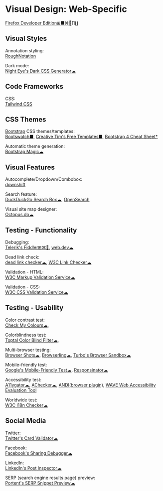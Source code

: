 # Visual Design: Web-Specific

[Firefox Developer Edition⊞■⌘🐧∏∐](https://www.mozilla.org/en-US/firefox/developer/)

## Visual Styles

Annotation styling:  
[RoughNotation](https://roughnotation.com/)

Dark mode:  
[Night Eye's Dark CSS Generator☁](https://nighteye.app/dark-css-generator/)

## Code Frameworks

CSS:  
[Tailwind CSS](https://tailwindcss.com/)

## CSS Themes

[Bootstrap](https://getbootstrap.com/) CSS themes/templates:  
[Bootswatch■](https://bootswatch.com/),
[Creative Tim's Free Templates■](https://www.creative-tim.com/templates/free),
[Bootstrap 4 Cheat Sheet*](https://hackerthemes.com/bootstrap-cheatsheet/)

Automatic theme generation:  
[Bootstrap Magic☁](https://pikock.github.io/bootstrap-magic/)

## Visual Features

Autocomplete/Dropdown/Combobox:  
[downshift](https://github.com/downshift-js/downshift)

Search feature:  
[DuckDuckGo Search Box☁](https://duckduckgo.com/search_box),
[OpenSearch](https://github.com/dewitt/opensearch)

Visual site map designer:  
[Octopus.do☁](https://octopus.do/)

## Testing - Functionality

Debugging:  
[Telerik's Fiddler⊞⌘🐧](https://www.telerik.com/fiddler),
[web.dev☁](https://web.dev/)

Dead link check:  
[dead link checker☁](https://www.deadlinkchecker.com/),
[W3C Link Checker☁](https://validator.w3.org/checklink)

Validation - HTML:  
[W3C Markup Validation Service☁](https://validator.w3.org/)

Validation - CSS:  
[W3C CSS Validation Service☁](http://jigsaw.w3.org/css-validator/)

## Testing - Usability

Color contrast test:  
[Check My Colours☁](http://www.checkmycolours.com/),

Colorblindness test:  
[Toptal Color Blind Filter☁](https://www.toptal.com/designers/colorfilter),

Multi-browser testing:  
[Browser Shots☁](http://browsershots.org/),
[Browserling☁](https://www.browserling.com/),
[Turbo's Browser Sandbox☁](https://turbo.net/browsers)

Mobile-friendly test:  
[Google's Mobile-Friendly Test☁](https://search.google.com/test/mobile-friendly),
[Responsinator☁](https://www.responsinator.com/)

Accessibility test:  
[A11ygator☁](https://a11ygator.chialab.io/),
[AChecker☁](https://achecker.ca/),
[ANDI(browser plugin)](https://www.ssa.gov/accessibility/andi/help/install.html),
[WAVE Web Accessibility Evaluation Tool](https://wave.webaim.org/)

Worldwide test:  
[W3C I18n Checker☁](https://validator.w3.org/i18n-checker/)

## Social Media

Twitter:  
[Twitter's Card Validator☁](https://cards-dev.twitter.com/validator)

Facebook:  
[Facebook's Sharing Debugger☁](https://developers.facebook.com/tools/debug/)

LinkedIn:  
[LinkedIn's Post Inspector☁](https://www.linkedin.com/post-inspector/)

SERP (search engine results page) preview:  
[Portent's SERP Snippet Preview☁](https://www.portent.com/serp-preview-tool/)
